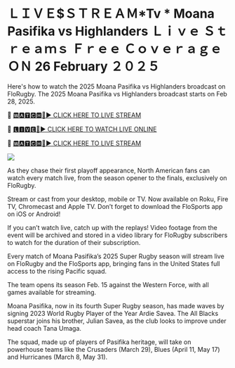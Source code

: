# ＬＩＶＥ$ＳＴＲＥＡＭ*Tv * Moana Pasifika vs Highlanders Ｌｉｖｅ Ｓｔｒｅａｍｓ Ｆｒｅｅ Ｃｏｖｅｒａｇｅ ＯＮ 26 February ２０２５
Here's how to watch the 2025 Moana Pasifika vs Highlanders broadcast on FloRugby. The 2025 Moana Pasifika vs Highlanders broadcast starts on Feb 28, 2025. 

🔴 [🆆🅰🆃🅲🅷🔴▶️ CLICK HERE TO LIVE STREAM](https://supnw-rufdn-mnw-wam.blogspot.com/)

🔴 [🅻🅸🆅🅴🔴▶️ CLICK HERE TO WATCH LIVE ONLINE](https://supnw-rufdn-mnw-wam.blogspot.com/)

🔴 [🆆🅰🆃🅲🅷🔴▶️ CLICK HERE TO LIVE STREAM](https://supnw-rufdn-mnw-wam.blogspot.com/)

<a href="https://supnw-rufdn-mnw-wam.blogspot.com/"><img src="https://i.ibb.co.com/dwF5dRdX/28cd7b-76a1e82b4c4e436f9965ac3414ee448b-mv2.gif"></a>

As they chase their first playoff appearance, North American fans can watch every match live, from the season opener to the finals, exclusively on FloRugby.

Stream or cast from your desktop, mobile or TV. Now available on Roku, Fire TV, Chromecast and Apple TV. Don’t forget to download the FloSports app on iOS or Android! 

If you can’t watch live, catch up with the replays! Video footage from the event will be archived and stored in a video library for FloRugby subscribers to watch for the duration of their subscription.

Every match of Moana Pasifika’s 2025 Super Rugby season will stream live on FloRugby and the FloSports app, bringing fans in the United States full access to the rising Pacific squad. 

The team opens its season Feb. 15 against the Western Force, with all games available for streaming.

Moana Pasifika, now in its fourth Super Rugby season, has made waves by signing 2023 World Rugby Player of the Year Ardie Savea. The All Blacks superstar joins his brother, Julian Savea, as the club looks to improve under head coach Tana Umaga.

The squad, made up of players of Pasifika heritage, will take on powerhouse teams like the Crusaders (March 29), Blues (April 11, May 17) and Hurricanes (March 8, May 31). 


